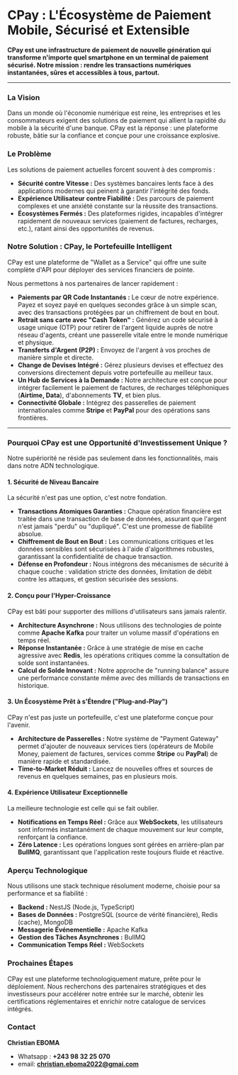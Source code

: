# CPay : L'Écosystème de Paiement Mobile, Sécurisé et Extensible

**CPay est une infrastructure de paiement de nouvelle génération qui transforme n'importe quel smartphone en un terminal de paiement sécurisé. Notre mission : rendre les transactions numériques instantanées, sûres et accessibles à tous, partout.**

---

### La Vision

Dans un monde où l'économie numérique est reine, les entreprises et les consommateurs exigent des solutions de paiement qui allient la rapidité du mobile à la sécurité d'une banque. CPay est la réponse : une plateforme robuste, bâtie sur la confiance et conçue pour une croissance explosive.

### Le Problème

Les solutions de paiement actuelles forcent souvent à des compromis :
*   **Sécurité contre Vitesse :** Des systèmes bancaires lents face à des applications modernes qui peinent à garantir l'intégrité des fonds.
*   **Expérience Utilisateur contre Fiabilité :** Des parcours de paiement complexes et une anxiété constante sur la réussite des transactions.
*   **Écosystèmes Fermés :** Des plateformes rigides, incapables d'intégrer rapidement de nouveaux services (paiement de factures, recharges, etc.), ratant ainsi des opportunités de revenus.

### Notre Solution : CPay, le Portefeuille Intelligent

CPay est une plateforme de "Wallet as a Service" qui offre une suite complète d'API pour déployer des services financiers de pointe.

Nous permettons à nos partenaires de lancer rapidement :
*   **Paiements par QR Code Instantanés :** Le cœur de notre expérience. Payez et soyez payé en quelques secondes grâce à un simple scan, avec des transactions protégées par un chiffrement de bout en bout.
*   **Retrait sans carte avec "Cash Token" :** Générez un code sécurisé à usage unique (OTP) pour retirer de l'argent liquide auprès de notre réseau d'agents, créant une passerelle vitale entre le monde numérique et physique.
*   **Transferts d'Argent (P2P) :** Envoyez de l'argent à vos proches de manière simple et directe.
*   **Change de Devises Intégré :** Gérez plusieurs devises et effectuez des conversions directement depuis votre portefeuille au meilleur taux.
*   **Un Hub de Services à la Demande :** Notre architecture est conçue pour intégrer facilement le paiement de factures, de recharges téléphoniques (**Airtime, Data**), d'abonnements **TV**, et bien plus.
*   **Connectivité Globale :** Intégrez des passerelles de paiement internationales comme **Stripe** et **PayPal** pour des opérations sans frontières.

---

### Pourquoi CPay est une Opportunité d'Investissement Unique ?

Notre supériorité ne réside pas seulement dans les fonctionnalités, mais dans notre ADN technologique.

#### 1. Sécurité de Niveau Bancaire
La sécurité n'est pas une option, c'est notre fondation.
*   **Transactions Atomiques Garanties :** Chaque opération financière est traitée dans une transaction de base de données, assurant que l'argent n'est jamais "perdu" ou "dupliqué". C'est une promesse de fiabilité absolue.
*   **Chiffrement de Bout en Bout :** Les communications critiques et les données sensibles sont sécurisées à l'aide d'algorithmes robustes, garantissant la confidentialité de chaque transaction.
*   **Défense en Profondeur :** Nous intégrons des mécanismes de sécurité à chaque couche : validation stricte des données, limitation de débit contre les attaques, et gestion sécurisée des sessions.

#### 2. Conçu pour l'Hyper-Croissance
CPay est bâti pour supporter des millions d'utilisateurs sans jamais ralentir.
*   **Architecture Asynchrone :** Nous utilisons des technologies de pointe comme **Apache Kafka** pour traiter un volume massif d'opérations en temps réel.
*   **Réponse Instantanée :** Grâce à une stratégie de mise en cache agressive avec **Redis**, les opérations critiques comme la consultation de solde sont instantanées.
*   **Calcul de Solde Innovant :** Notre approche de "running balance" assure une performance constante même avec des milliards de transactions en historique.

#### 3. Un Écosystème Prêt à s'Étendre ("Plug-and-Play")
CPay n'est pas juste un portefeuille, c'est une plateforme conçue pour l'avenir.
*   **Architecture de Passerelles :** Notre système de "Payment Gateway" permet d'ajouter de nouveaux services tiers (opérateurs de Mobile Money, paiement de factures, services comme **Stripe** ou **PayPal**) de manière rapide et standardisée.
*   **Time-to-Market Réduit :** Lancez de nouvelles offres et sources de revenus en quelques semaines, pas en plusieurs mois.

#### 4. Expérience Utilisateur Exceptionnelle
La meilleure technologie est celle qui se fait oublier.
*   **Notifications en Temps Réel :** Grâce aux **WebSockets**, les utilisateurs sont informés instantanément de chaque mouvement sur leur compte, renforçant la confiance.
*   **Zéro Latence :** Les opérations longues sont gérées en arrière-plan par **BullMQ**, garantissant que l'application reste toujours fluide et réactive.

### Aperçu Technologique

Nous utilisons une stack technique résolument moderne, choisie pour sa performance et sa fiabilité :
*   **Backend :** NestJS (Node.js, TypeScript)
*   **Bases de Données :** PostgreSQL (source de vérité financière), Redis (cache), MongoDB
*   **Messagerie Événementielle :** Apache Kafka
*   **Gestion des Tâches Asynchrones :** BullMQ
*   **Communication Temps Réel :** WebSockets

### Prochaines Étapes

CPay est une plateforme technologiquement mature, prête pour le déploiement. Nous recherchons des partenaires stratégiques et des investisseurs pour accélérer notre entrée sur le marché, obtenir les certifications réglementaires et enrichir notre catalogue de services intégrés.

### Contact

**Christian EBOMA**
* Whatsapp : **+243 98 32 25 070**
* email: **christian.eboma2022@gmai.com**
